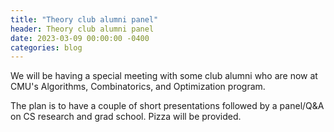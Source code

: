 ```yaml
---
title: "Theory club alumni panel"
header: Theory club alumni panel
date: 2023-03-09 00:00:00 -0400
categories: blog
---
```


We will be having a special meeting with some club alumni who are
now at CMU's Algorithms, Combinatorics, and Optimization program.

The plan is to have a couple of short presentations followed by a
panel/Q&A on CS research and grad school. Pizza will be provided.
